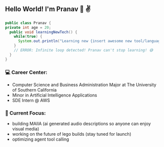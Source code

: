 ## Hello World! I'm Pranav 👋 ✌️

```java
public class Pranav {
private int age = 20;
  public void learningNewTech() {
    while(true) {
      System.out.println("Learning new {insert awesome new tool/language/framework}");
    }
    // ERROR: Infinite loop detected! Pranav can't stop learning! 😅
  }
}
```
### 💻 Career Center:
- Computer Science and Business Administration Major at The University of Southern California
- Minor in Artificial Intelligence Applications 
- SDE Intern @ AWS
### 🎯 Current Focus:
- building MAIIA (ai generated audio descriptions so anyone can enjoy visual media)
- working on the future of lego builds (stay tuned for launch)
- optimizing agent tool calling

  
